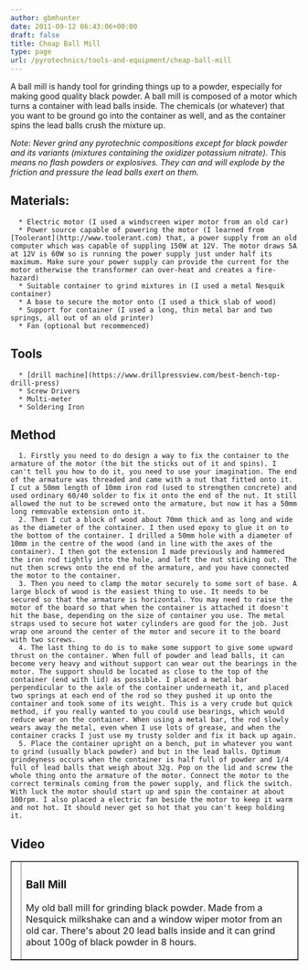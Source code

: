 ```yaml
---
author: gbmhunter
date: 2011-09-12 06:43:06+00:00
draft: false
title: Cheap Ball Mill
type: page
url: /pyrotechnics/tools-and-equipment/cheap-ball-mill
---
```











































A ball mill is handy tool for grinding things up to a powder, especially for making good quality black powder. A ball mill is composed of a motor which turns a container with lead balls inside. The chemicals (or whatever) that you want to be ground go into the container as well, and as the container spins the lead balls crush the mixture up.

_Note: Never grind any pyrotechnic compositions except for black powder and its variants (mixtures containing the oxidizer potassium nitrate). This means no flash powders or explosives. They can and will explode by the friction and pressure the lead balls exert on them._


## Materials:





	  * Electric motor (I used a windscreen wiper motor from an old car)
	  * Power source capable of powering the motor (I learned from [Toolerant](http://www.toolerant.com) that, a power supply from an old computer which was capable of suppling 150W at 12V. The motor draws 5A at 12V is 60W so is running the power supply just under half its maximum. Make sure your power supply can provide the current for the motor otherwise the transformer can over-heat and creates a fire-hazard)
	  * Suitable container to grind mixtures in (I used a metal Nesquik container)
	  * A base to secure the motor onto (I used a thick slab of wood)
	  * Support for container (I used a long, thin metal bar and two springs, all out of an old printer)
	  * Fan (optional but recommenced)



## Tools





	  * [drill machine](https://www.drillpressview.com/best-bench-top-drill-press)
	  * Screw Drivers
	  * Multi-meter
	  * Soldering Iron



## Method





	  1. Firstly you need to do design a way to fix the container to the armature of the motor (the bit the sticks out of it and spins). I can't tell you how to do it, you need to use your imagination. The end of the armature was threaded and came with a nut that fitted onto it. I cut a 50mm length of 10mm iron rod (used to strengthen concrete) and used ordinary 60/40 solder to fix it onto the end of the nut. It still allowed the nut to be screwed onto the armature, but now it has a 50mm long removable extension onto it.
	  2. Then I cut a block of wood about 70mm thick and as long and wide as the diameter of the container. I then used epoxy to glue it on to the bottom of the container. I drilled a 50mm hole with a diameter of 10mm in the centre of the wood (and in line with the axes of the container). I then got the extension I made previously and hammered the iron rod tightly into the hole, and left the nut sticking out. The nut then screws onto the end of the armature, and you have connected the motor to the container.
	  3. Then you need to clamp the motor securely to some sort of base. A large block of wood is the easiest thing to use. It needs to be secured so that the armature is horizontal. You may need to raise the motor of the board so that when the container is attached it doesn't hit the base, depending on the size of container you use. The metal straps used to secure hot water cylinders are good for the job. Just wrap one around the center of the motor and secure it to the board with two screws.
	  4. The last thing to do is to make some support to give some upward thrust on the container. When full of powder and lead balls, it can become very heavy and without support can wear out the bearings in the motor. The support should be located as close to the top of the container (end with lid) as possible. I placed a metal bar perpendicular to the axle of the container underneath it, and placed two springs at each end of the rod so they pushed it up onto the container and took some of its weight. This is a very crude but quick method, if you really wanted to you could use bearings, which would reduce wear on the container. When using a metal bar, the rod slowly wears away the metal, even when I use lots of grease, and when the container cracks I just use my trusty solder and fix it back up again.
	  5. Place the container upright on a bench, put in whatever you want to grind (usually black powder) and but in the lead balls. Optimum grindeyness occurs when the container is half full of powder and 1/4 full of lead balls that weigh about 32g. Pop on the lid and screw the whole thing onto the armature of the motor. Connect the motor to the correct terminals coming from the power supply, and flick the switch. With luck the motor should start up and spin the container at about 100rpm. I also placed a electric fan beside the motor to keep it warm and not hot. It should never get so hot that you can't keep holding it.



## Video


<table cellpadding="1" cellspacing="1" border="1" >
<tbody >
<tr >

<td >
</td>

<td >


### Ball Mill


My old ball mill for grinding black powder. Made from a Nesquick milkshake can and a window wiper motor from an old car. There's about 20 lead balls inside and it can grind about 100g of black powder in 8 hours.
</td>
</tr>
</tbody>
</table>
 


















































